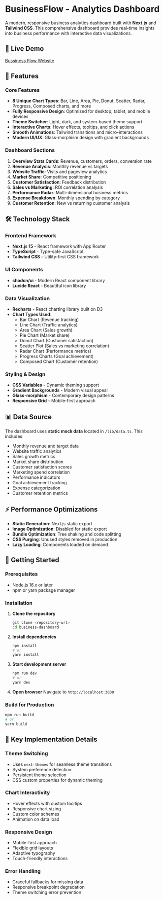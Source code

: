 # BusinessFlow - Analytics Dashboard

A modern, responsive business analytics dashboard built with **Next.js** and **Tailwind CSS**. This comprehensive dashboard provides real-time insights into business performance with interactive data visualizations.

## 🚀 Live Demo

[Bussiness Flow Website](https://business-flow-dashboard-steel.vercel.app/)

## 🚀 Features

### Core Features

- **8 Unique Chart Types**: Bar, Line, Area, Pie, Donut, Scatter, Radar, Progress, Composed charts, and more
- **Fully Responsive Design**: Optimized for desktop, tablet, and mobile devices
- **Theme Switcher**: Light, dark, and system-based theme support
- **Interactive Charts**: Hover effects, tooltips, and click actions
- **Smooth Animations**: Tailwind transitions and micro-interactions
- **Modern UI/UX**: Glass-morphism design with gradient backgrounds

### Dashboard Sections

1. **Overview Stats Cards**: Revenue, customers, orders, conversion rate
2. **Revenue Analysis**: Monthly revenue vs targets
3. **Website Traffic**: Visits and pageview analytics
4. **Market Share**: Competitive positioning
5. **Customer Satisfaction**: Feedback distribution
6. **Sales vs Marketing**: ROI correlation analysis
7. **Performance Radar**: Multi-dimensional business metrics
8. **Expense Breakdown**: Monthly spending by category
9. **Customer Retention**: New vs returning customer analysis

## 🛠 Technology Stack

### Frontend Framework

- **Next.js 15** - React framework with App Router
- **TypeScript** - Type-safe JavaScript
- **Tailwind CSS** - Utility-first CSS framework

### UI Components

- **shadcn/ui** - Modern React component library
- **Lucide React** - Beautiful icon library

### Data Visualization

- **Recharts** - React charting library built on D3
- **Chart Types Used**:
  - Bar Chart (Revenue tracking)
  - Line Chart (Traffic analytics)
  - Area Chart (Sales growth)
  - Pie Chart (Market share)
  - Donut Chart (Customer satisfaction)
  - Scatter Plot (Sales vs marketing correlation)
  - Radar Chart (Performance metrics)
  - Progress Charts (Goal achievement)
  - Composed Chart (Customer retention)

### Styling & Design

- **CSS Variables** - Dynamic theming support
- **Gradient Backgrounds** - Modern visual appeal
- **Glass-morphism** - Contemporary design patterns
- **Responsive Grid** - Mobile-first approach

## 📊 Data Source

The dashboard uses **static mock data** located in `/lib/data.ts`. This includes:

- Monthly revenue and target data
- Website traffic analytics
- Sales growth metrics
- Market share distribution
- Customer satisfaction scores
- Marketing spend correlation
- Performance indicators
- Goal achievement tracking
- Expense categorization
- Customer retention metrics

## ⚡ Performance Optimizations

- **Static Generation**: Next.js static export
- **Image Optimization**: Disabled for static export
- **Bundle Optimization**: Tree shaking and code splitting
- **CSS Purging**: Unused styles removed in production
- **Lazy Loading**: Components loaded on demand

## 🚀 Getting Started

### Prerequisites

- Node.js 16.x or later
- npm or yarn package manager

### Installation

1. **Clone the repository**

   ```bash
   git clone <repository-url>
   cd business-dashboard
   ```

2. **Install dependencies**

   ```bash
   npm install
   # or
   yarn install
   ```

3. **Start development server**

   ```bash
   npm run dev
   # or
   yarn dev
   ```

4. **Open browser**
   Navigate to `http://localhost:3000`

### Build for Production

```bash
npm run build
# or
yarn build
```

## 🎯 Key Implementation Details

### Theme Switching

- Uses `next-themes` for seamless theme transitions
- System preference detection
- Persistent theme selection
- CSS custom properties for dynamic theming

### Chart Interactivity

- Hover effects with custom tooltips
- Responsive chart sizing
- Custom color schemes
- Animation on data load

### Responsive Design

- Mobile-first approach
- Flexible grid layouts
- Adaptive typography
- Touch-friendly interactions

### Error Handling

- Graceful fallbacks for missing data
- Responsive breakpoint degradation
- Theme switching error prevention
